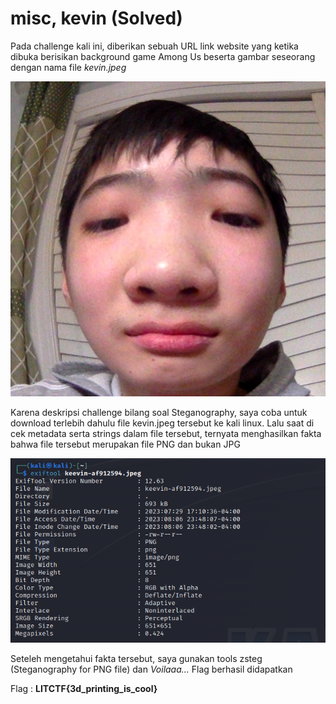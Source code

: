 # misc, kevin (Solved)

<p> Pada challenge kali ini, diberikan sebuah URL link website yang ketika dibuka berisikan background game Among Us beserta gambar seseorang dengan nama file <i> kevin.jpeg </i></p>

<img src=kevin.jpeg>

<p> Karena deskripsi challenge bilang soal Steganography, saya coba untuk download terlebih dahulu file kevin.jpeg tersebut ke kali linux. Lalu saat di cek metadata serta strings dalam file tersebut, ternyata menghasilkan fakta bahwa file tersebut merupakan file PNG dan bukan JPG</p>

<img src=exiftool.png>

<p> Seteleh mengetahui fakta tersebut, saya gunakan tools zsteg (Steganography for PNG file) dan <i> Voilaaa... </i> Flag berhasil didapatkan </p>

<p>Flag : <strong> LITCTF{3d_printing_is_cool} </strong></p>
